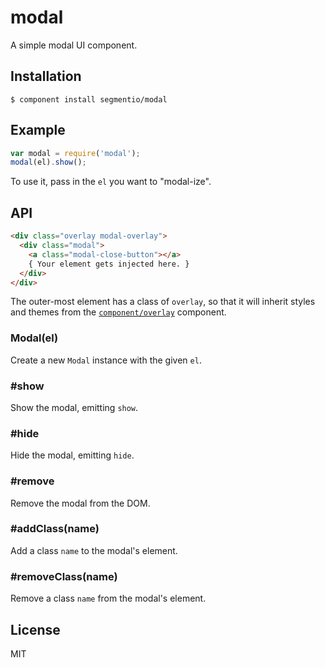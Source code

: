 # modal

  A simple modal UI component.

## Installation

    $ component install segmentio/modal

## Example

```js
var modal = require('modal');
modal(el).show();
```

  To use it, pass in the `el` you want to "modal-ize".

## API

```html
<div class="overlay modal-overlay">
  <div class="modal">
    <a class="modal-close-button"></a>
    { Your element gets injected here. }
  </div>
</div>
```

The outer-most element has a class of `overlay`, so that it will inherit styles and themes from the [`component/overlay`](https://github.com/component/overlay) component.


### Modal(el)
  Create a new `Modal` instance with the given `el`.

### #show
  Show the modal, emitting `show`.

### #hide
  Hide the modal, emitting `hide`.

### #remove
  Remove the modal from the DOM.

### #addClass(name)
  Add a class `name` to the modal's element.

### #removeClass(name)
  Remove a class `name` from the modal's element.

## License

  MIT

